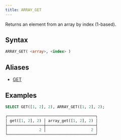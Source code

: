 ```yaml
---
title: ARRAY_GET
---
```


Returns an element from an array by index (1-based).

## Syntax

```sql
ARRAY_GET( <array>, <index> )
```

## Aliases

- [GET](get.md)

## Examples

```sql
SELECT GET([1, 2], 2), ARRAY_GET([1, 2], 2);

┌───────────────────────────────────────┐
│ get([1, 2], 2) │ array_get([1, 2], 2) │
├────────────────┼──────────────────────┤
│              2 │                    2 │
└───────────────────────────────────────┘
```